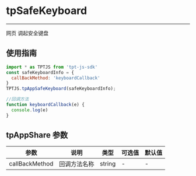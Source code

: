 # tpSafeKeyboard

---

网页 调起安全键盘

## 使用指南

```js
import * as TPTJS from 'tpt-js-sdk'
const safeKeyboardInfo = {
  callBackMethod: 'keyboardCallback'
}
TPTJS.tpAppSafeKeyboard(safeKeyboardInfo);

//回调方法
function keyboardCallback(e) {
  console.log(e)
}

```

## tpAppShare 参数

| 参数   | 说明   | 类型    | 可选值 | 默认值   |
| ---   | ---- | ------- | ------- | ------ |
| callBackMethod | 回调方法名称 | string | - | - |

